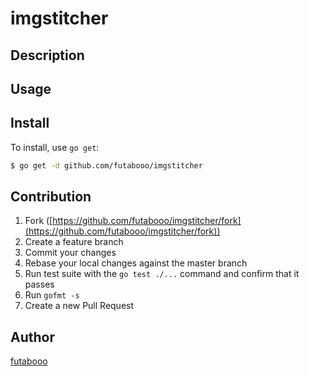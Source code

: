# imgstitcher

## Description

## Usage

## Install

To install, use `go get`:

```bash
$ go get -d github.com/futabooo/imgstitcher
```

## Contribution

1. Fork ([https://github.com/futabooo/imgstitcher/fork](https://github.com/futabooo/imgstitcher/fork))
1. Create a feature branch
1. Commit your changes
1. Rebase your local changes against the master branch
1. Run test suite with the `go test ./...` command and confirm that it passes
1. Run `gofmt -s`
1. Create a new Pull Request

## Author

[futabooo](https://github.com/futabooo)
